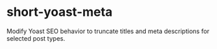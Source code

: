 # short-yoast-meta
Modify Yoast SEO behavior to truncate titles and meta descriptions for selected post types.

